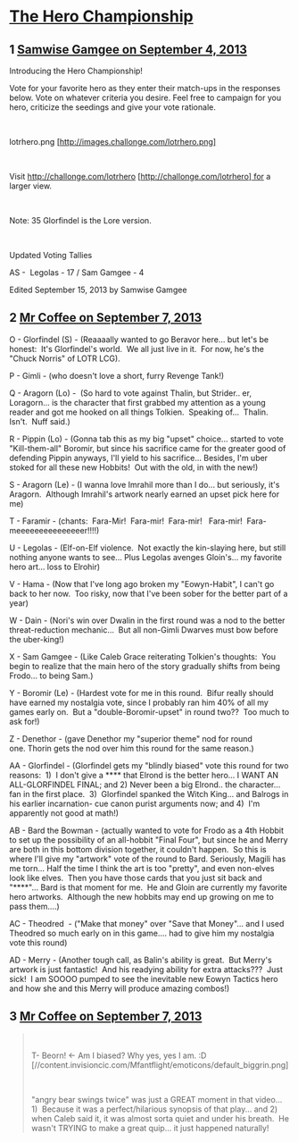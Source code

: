 # [The Hero Championship](https://community.fantasyflightgames.com/topic/89803-the-hero-championship/)

## 1 [Samwise Gamgee on September 4, 2013](https://community.fantasyflightgames.com/topic/89803-the-hero-championship/?do=findComment&comment=857832)

Introducing the Hero Championship!

Vote for your favorite hero as they enter their match-ups in the responses below. Vote on whatever criteria you desire. Feel free to campaign for you hero, criticize the seedings and give your vote rationale.

 

lotrhero.png [http://images.challonge.com/lotrhero.png]

 

Visit http://challonge.com/lotrhero [http://challonge.com/lotrhero] for a larger view.

 

Note: 35 Glorfindel is the Lore version.

 

Updated Voting Tallies

AS -  Legolas - 17 / Sam Gamgee - 4

Edited September 15, 2013 by Samwise Gamgee

## 2 [Mr Coffee on September 7, 2013](https://community.fantasyflightgames.com/topic/89803-the-hero-championship/?do=findComment&comment=860243)

O - Glorfindel (S) - (Reaaaally wanted to go Beravor here... but let's be honest:  It's Glorfindel's world.  We all just live in it.  For now, he's the "Chuck Norris" of LOTR LCG).

P - Gimli - (who doesn't love a short, furry Revenge Tank!)

Q - Aragorn (Lo) -  (So hard to vote against Thalin, but Strider.. er, Loragorn... is the character that first grabbed my attention as a young reader and got me hooked on all things Tolkien.  Speaking of...  Thalin.  Isn't.  Nuff said.)

R - Pippin (Lo) - (Gonna tab this as my big "upset" choice... started to vote "Kill-them-all" Boromir, but since his sacrifice came for the greater good of defending Pippin anyways, I'll yield to his sacrifice... Besides, I'm uber stoked for all these new Hobbits!  Out with the old, in with the new!)

S - Aragorn (Le) - (I wanna love Imrahil more than I do... but seriously, it's Aragorn.  Although Imrahil's artwork nearly earned an upset pick here for me)

T - Faramir - (chants:  Fara-Mir!  Fara-mir!  Fara-mir!   Fara-mir!  Fara-meeeeeeeeeeeeeeer!!!!)

U - Legolas - (Elf-on-Elf violence.  Not exactly the kin-slaying here, but still nothing anyone wants to see... Plus Legolas avenges Gloin's... my favorite hero art... loss to Elrohir)

V - Hama - (Now that I've long ago broken my "Eowyn-Habit", I can't go back to her now.  Too risky, now that I've been sober for the better part of a year)

W - Dain - (Nori's win over Dwalin in the first round was a nod to the better threat-reduction mechanic...  But all non-Gimli Dwarves must bow before the uber-king!)

X - Sam Gamgee - (Like Caleb Grace reiterating Tolkien's thoughts:  You begin to realize that the main hero of the story gradually shifts from being Frodo... to being Sam.)

Y - Boromir (Le) - (Hardest vote for me in this round.  Bifur really should have earned my nostalgia vote, since I probably ran him 40% of all my games early on.  But a "double-Boromir-upset" in round two??  Too much to ask for!)

Z - Denethor - (gave Denethor my "superior theme" nod for round one. Thorin gets the nod over him this round for the same reason.)

AA - Glorfindel - (Glorfindel gets my "blindly biased" vote this round for two reasons:  1)  I don't give a **** that Elrond is the better hero... I WANT AN ALL-GLORFINDEL FINAL; and 2) Never been a big Elrond.. the character... fan in the first place.  3)  Glorfindel spanked the Witch King... and Balrogs in his earlier incarnation- cue canon purist arguments now; and 4)  I'm apparently not good at math!)

AB - Bard the Bowman - (actually wanted to vote for Frodo as a 4th Hobbit to set up the possibility of an all-hobbit "Final Four", but since he and Merry are both in this bottom division together, it couldn't happen.  So this is where I'll give my "artwork" vote of the round to Bard. Seriously, Magili has me torn... Half the time I think the art is too "pretty", and even non-elves look like elves.  Then you have those cards that you just sit back and "****"... Bard is that moment for me.  He and Gloin are currently my favorite hero artworks.  Although the new hobbits may end up growing on me to pass them....)

AC - Theodred  - ("Make that money" over "Save that Money"... and I used Theodred so much early on in this game.... had to give him my nostalgia vote this round)

AD - Merry - (Another tough call, as Balin's ability is great.  But Merry's artwork is just fantastic!  And his readying ability for extra attacks???  Just sick!  I am SOOOO pumped to see the inevitable new Eowyn Tactics hero and how she and this Merry will produce amazing combos!)

## 3 [Mr Coffee on September 7, 2013](https://community.fantasyflightgames.com/topic/89803-the-hero-championship/?do=findComment&comment=860254)

>  
> 
> T- Beorn! <- Am I biased? Why yes, yes I am. :D [//content.invisioncic.com/Mfantflight/emoticons/default_biggrin.png]
> 
>  
> 
> "angry bear swings twice" was just a GREAT moment in that video... 1)  Because it was a perfect/hilarious synopsis of that play... and 2) when Caleb said it, it was almost sorta quiet and under his breath.  He wasn't TRYING to make a great quip... it just happened naturally!

